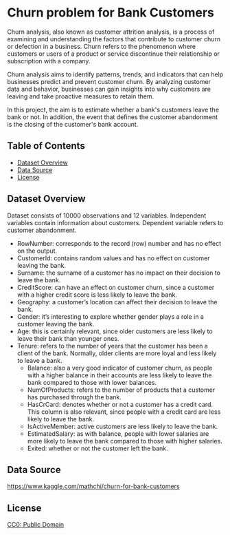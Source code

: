 # Churn problem for Bank Customers

Churn analysis, also known as customer attrition analysis, is a process of examining and understanding the factors that contribute to customer churn or defection in a business. Churn refers to the phenomenon where customers or users of a product or service discontinue their relationship or subscription with a company.

Churn analysis aims to identify patterns, trends, and indicators that can help businesses predict and prevent customer churn. By analyzing customer data and behavior, businesses can gain insights into why customers are leaving and take proactive measures to retain them.

In this project, the aim is to estimate whether a bank's customers leave the bank or not. In addition, the event that defines the customer abandonment is the closing of the customer's bank account.

## Table of Contents

- [Dataset Overview](#dataset-overview)
- [Data Source](#data-source)
- [License](#license)

## Dataset Overview

Dataset consists of 10000 observations and 12 variables.
Independent variables contain information about customers.
Dependent variable refers to customer abandonment.

- RowNumber: corresponds to the record (row) number and has no effect on the output.
- CustomerId: contains random values and has no effect on customer leaving the bank.
- Surname: the surname of a customer has no impact on their decision to leave the bank.
- CreditScore: can have an effect on customer churn, since a customer with a higher credit score is less likely to leave the bank.
- Geography: a customer’s location can affect their decision to leave the bank.
- Gender: it’s interesting to explore whether gender plays a role in a customer leaving the bank.
- Age: this is certainly relevant, since older customers are less likely to leave their bank than younger ones.
- Tenure: refers to the number of years that the customer has been a client of the bank. Normally, older clients are more loyal and less likely to leave a bank.
    - Balance: also a very good indicator of customer churn, as people with a higher balance in their accounts are less likely to leave the bank compared to those with lower balances.
    - NumOfProducts: refers to the number of products that a customer has purchased through the bank.
    - HasCrCard: denotes whether or not a customer has a credit card. This column is also relevant, since people with a credit card are less likely to leave the bank.
    - IsActiveMember: active customers are less likely to leave the bank.
    - EstimatedSalary: as with balance, people with lower salaries are more likely to leave the bank compared to those with higher salaries.
    - Exited: whether or not the customer left the bank.

## Data Source

https://www.kaggle.com/mathchi/churn-for-bank-customers

## License

[CC0: Public Domain](https://creativecommons.org/publicdomain/zero/1.0/)
